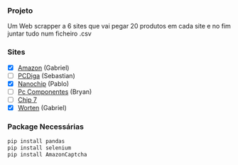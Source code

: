### Projeto
Um Web scrapper a 6 sites que vai pegar 20 produtos em cada site e no fim juntar tudo num ficheiro .csv

### Sites
- [x] [Amazon](https://www.amazon.com/) (Gabriel)
- [ ] [PCDiga](https://www.pcdiga.com/) (Sebastian)
- [x] [Nanochip](https://nanochip.pt/) (Pablo)
- [ ] [Pc Componentes](https://www.pccomponentes.pt/) (Bryan)
- [ ] [Chip 7](https://chip7.pt/)
- [x] [Worten](https://www.worten.pt/) (Gabriel)

### Package Necessárias

```python
pip install pandas
pip install selenium
pip install AmazonCaptcha
```